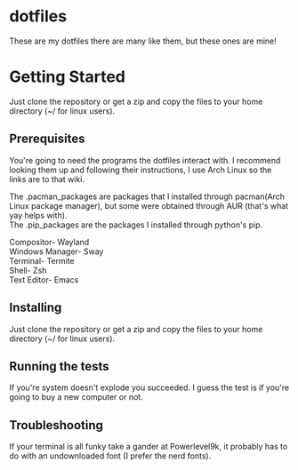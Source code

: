 # dotfiles   
These are my dotfiles there are many like them, but these ones are mine!   
# Getting Started   
Just clone the repository or get a zip and copy the files to your home directory (~/ for linux users).   
   
## Prerequisites   
You're going to need the programs the dotfiles interact with. I recommend looking them up and following their instructions, I use Arch Linux so the links are to that wiki.   
   
The .pacman_packages are packages that I installed through pacman(Arch Linux package manager), but some were obtained through AUR (that's what yay helps with).   
The .pip_packages are the packages I installed through python's pip.   
   
Compositor- Wayland   
Windows Manager- Sway   
Terminal- Termite   
Shell- Zsh   
Text Editor- Emacs   
   
## Installing   
Just clone the repository or get a zip and copy the files to your home directory (~/ for linux users).   
   
## Running the tests   
If you're system doesn't explode you succeeded. I guess the test is if you're going to buy a new computer or not.   
   
## Troubleshooting   
If your terminal is all funky take a gander at Powerlevel9k, it probably has to do with an undownloaded font (I prefer the nerd fonts).
